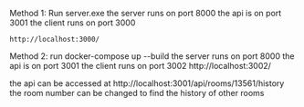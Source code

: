 Method 1:
    Run server.exe
    the server runs on port 8000
    the api is on port 3001
    the client runs on port 3000

    http://localhost:3000/

Method 2:
run docker-compose up --build
    the server runs on port 8000
    the api is on port 3001
    the client runs on port 3002
    http://localhost:3002/

the api can be accessed at http://localhost:3001/api/rooms/13561/history
the room number can be changed to find the history of other rooms


